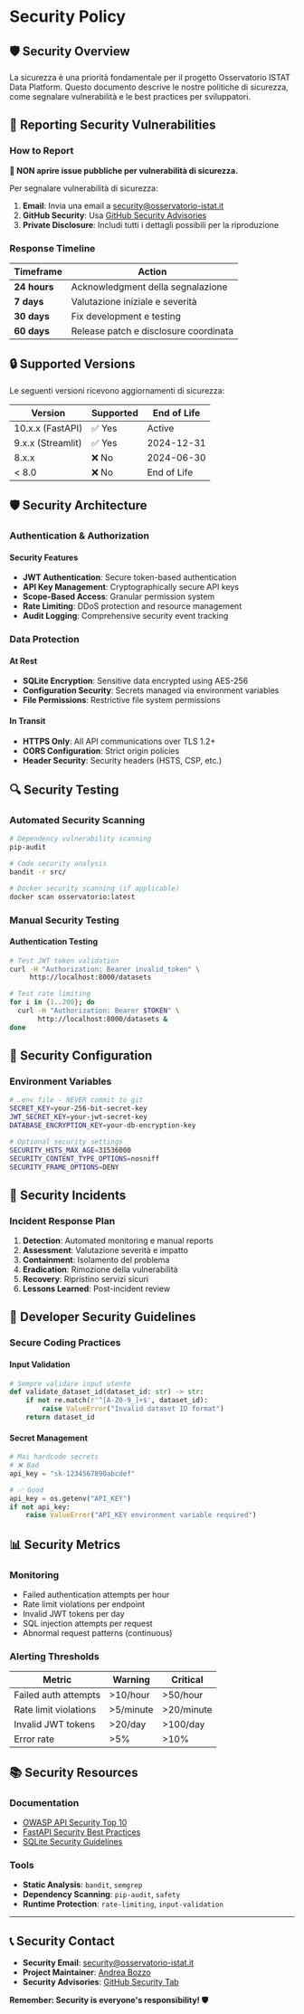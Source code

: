 # Security Policy

## 🛡️ Security Overview

La sicurezza è una priorità fondamentale per il progetto Osservatorio ISTAT Data Platform. Questo documento descrive le nostre politiche di sicurezza, come segnalare vulnerabilità e le best practices per sviluppatori.

## 🚨 Reporting Security Vulnerabilities

### How to Report

**🔴 NON aprire issue pubbliche per vulnerabilità di sicurezza.**

Per segnalare vulnerabilità di sicurezza:

1. **Email**: Invia una email a [security@osservatorio-istat.it](mailto:security@osservatorio-istat.it)
2. **GitHub Security**: Usa [GitHub Security Advisories](https://github.com/AndreaBozzo/Osservatorio/security/advisories)
3. **Private Disclosure**: Includi tutti i dettagli possibili per la riproduzione

### Response Timeline

| Timeframe | Action |
|-----------|--------|
| **24 hours** | Acknowledgment della segnalazione |
| **7 days** | Valutazione iniziale e severità |
| **30 days** | Fix development e testing |
| **60 days** | Release patch e disclosure coordinata |

## 🔒 Supported Versions

Le seguenti versioni ricevono aggiornamenti di sicurezza:

| Version | Supported | End of Life |
|---------|-----------|-------------|
| 10.x.x (FastAPI) | ✅ Yes | Active |
| 9.x.x (Streamlit) | ✅ Yes | 2024-12-31 |
| 8.x.x | ❌ No | 2024-06-30 |
| < 8.0 | ❌ No | End of Life |

## 🛡️ Security Architecture

### Authentication & Authorization

#### Security Features

- **JWT Authentication**: Secure token-based authentication
- **API Key Management**: Cryptographically secure API keys
- **Scope-Based Access**: Granular permission system
- **Rate Limiting**: DDoS protection and resource management
- **Audit Logging**: Comprehensive security event tracking

### Data Protection

#### At Rest
- **SQLite Encryption**: Sensitive data encrypted using AES-256
- **Configuration Security**: Secrets managed via environment variables
- **File Permissions**: Restrictive file system permissions

#### In Transit
- **HTTPS Only**: All API communications over TLS 1.2+
- **CORS Configuration**: Strict origin policies
- **Header Security**: Security headers (HSTS, CSP, etc.)

## 🔍 Security Testing

### Automated Security Scanning

```bash
# Dependency vulnerability scanning
pip-audit

# Code security analysis
bandit -r src/

# Docker security scanning (if applicable)
docker scan osservatorio:latest
```

### Manual Security Testing

#### Authentication Testing
```bash
# Test JWT token validation
curl -H "Authorization: Bearer invalid_token" \
     http://localhost:8000/datasets

# Test rate limiting
for i in {1..200}; do
  curl -H "Authorization: Bearer $TOKEN" \
       http://localhost:8000/datasets &
done
```

## 🔧 Security Configuration

### Environment Variables

```bash
# .env file - NEVER commit to git
SECRET_KEY=your-256-bit-secret-key
JWT_SECRET_KEY=your-jwt-secret-key
DATABASE_ENCRYPTION_KEY=your-db-encryption-key

# Optional security settings
SECURITY_HSTS_MAX_AGE=31536000
SECURITY_CONTENT_TYPE_OPTIONS=nosniff
SECURITY_FRAME_OPTIONS=DENY
```

## 🚨 Security Incidents

### Incident Response Plan

1. **Detection**: Automated monitoring e manual reports
2. **Assessment**: Valutazione severità e impatto
3. **Containment**: Isolamento del problema
4. **Eradication**: Rimozione della vulnerabilità
5. **Recovery**: Ripristino servizi sicuri
6. **Lessons Learned**: Post-incident review

## 🔐 Developer Security Guidelines

### Secure Coding Practices

#### Input Validation
```python
# Sempre validare input utente
def validate_dataset_id(dataset_id: str) -> str:
    if not re.match(r'^[A-Z0-9_]+$', dataset_id):
        raise ValueError("Invalid dataset ID format")
    return dataset_id
```

#### Secret Management
```python
# Mai hardcode secrets
# ❌ Bad
api_key = "sk-1234567890abcdef"

# ✅ Good
api_key = os.getenv("API_KEY")
if not api_key:
    raise ValueError("API_KEY environment variable required")
```

## 📊 Security Metrics

### Monitoring

- Failed authentication attempts per hour
- Rate limit violations per endpoint
- Invalid JWT tokens per day
- SQL injection attempts per request
- Abnormal request patterns (continuous)

### Alerting Thresholds

| Metric | Warning | Critical |
|--------|---------|----------|
| Failed auth attempts | >10/hour | >50/hour |
| Rate limit violations | >5/minute | >20/minute |
| Invalid JWT tokens | >20/day | >100/day |
| Error rate | >5% | >10% |

## 📚 Security Resources

### Documentation
- [OWASP API Security Top 10](https://owasp.org/www-project-api-security/)
- [FastAPI Security Best Practices](https://fastapi.tiangolo.com/tutorial/security/)
- [SQLite Security Guidelines](https://www.sqlite.org/security.html)

### Tools
- **Static Analysis**: `bandit`, `semgrep`
- **Dependency Scanning**: `pip-audit`, `safety`
- **Runtime Protection**: `rate-limiting`, `input-validation`

---

## 📞 Security Contact

- **Security Email**: [security@osservatorio-istat.it](mailto:security@osservatorio-istat.it)
- **Project Maintainer**: [Andrea Bozzo](https://github.com/AndreaBozzo)
- **Security Advisories**: [GitHub Security Tab](https://github.com/AndreaBozzo/Osservatorio/security)

**Remember: Security is everyone's responsibility! 🛡️**

